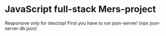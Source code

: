 # JavaScript full-stack Mers-project
Responsive only for desctop!
First you have to run json-server! (npx json-server db.json)
